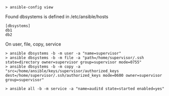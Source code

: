 ```
> ansible-config view
```
Found dbsystems is defined in /etc/ansible/hosts
```
[dbsystems]
db1
db2
```
On user, file, copy, service
```
> ansible dbsystems -b -m user -a "name=supervisor"
> ansible dbsystems -b -m file -a "path=/home/supervisor/.ssh state=directory owner=supervisor group=supervisor mode=0755"
> ansible dbsystems -b -m copy -a "src=/home/ansible/keys/supervisor/authorized_keys dest=/home/supervisor/.ssh/authorized_keys mode=0600 owner=supervisor group=supervisor"

> ansible all -b -m service -a "name=auditd state=started enabled=yes"
```